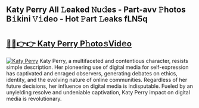 ## Katy Perry All 𝙻eaked 𝙽u𝚍es - Part-avv 𝙿hotos B𝚒kini 𝚅𝚒deo - Hot 𝙿art 𝙻eaks fLN5q

# <h2><a href="http://ld5blj.urlbe.top/?page=Katy+Perry">🔗🔗👉👉 Katy Perry P𝚑oto𝚜Vid𝚎o</a></h2>

[![Katy Perry](https://i.imgur.com/eBuTRDB.gif)](http://ld5blj.urlbe.top/?page=Katy+Perry)
Katy Perry, a multifaceted and contentious character, resists simple description. Her pioneering use of digital media for self-expression has captivated and enraged observers, generating debates on ethics, identity, and the evolving nature of online communities. Regardless of her future decisions, her influence on digital media is indisputable. Fueled by an unyielding resolve and undeniable captivation, Katy Perry impact on digital media is revolutionary.

